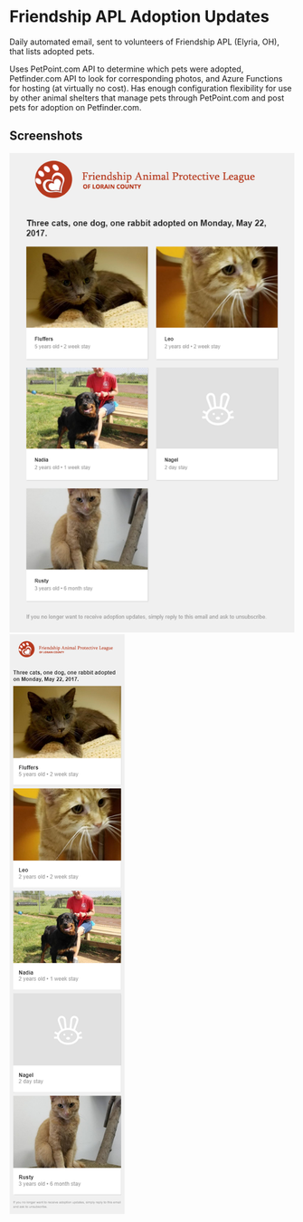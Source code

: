 # Friendship APL Adoption Updates

Daily automated email, sent to volunteers of Friendship APL (Elyria, OH), that lists adopted pets.

Uses PetPoint.com API to determine which pets were adopted, Petfinder.com API to look for corresponding photos, and Azure Functions for hosting (at virtually no cost). Has enough configuration flexibility for use by other animal shelters that manage pets through PetPoint.com and post pets for adoption on Petfinder.com.

## Screenshots

![Desktop Email Body](/Screenshots/DesktopEmailBody.png)
![Mobile Email Body](/Screenshots/MobileEmailBody.png)

